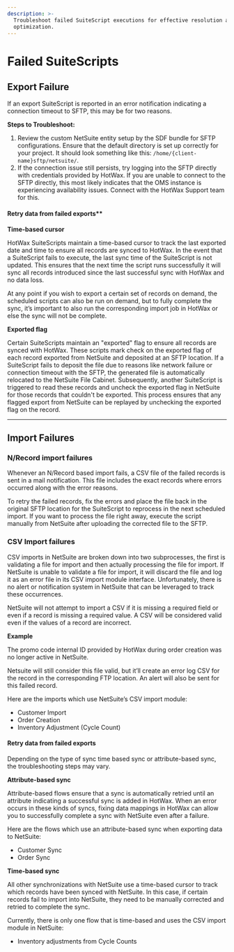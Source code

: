 ```yaml
---
description: >-
  Troubleshoot failed SuiteScript executions for effective resolution and system
  optimization.
---
```


# Failed SuiteScripts

## Export Failure

If an export SuiteScript is reported in an error notification indicating a connection timeout to SFTP, this may be for two reasons.

**Steps to Troubleshoot:**

1. Review the custom NetSuite entity setup by the SDF bundle for SFTP configurations. Ensure that the default directory is set up correctly for your project. It should look something like this: `/home/{client-name}sftp/netsuite/`.
2. If the connection issue still persists, try logging into the SFTP directly with credentials provided by HotWax. If you are unable to connect to the SFTP directly, this most likely indicates that the OMS instance is experiencing availability issues. Connect with the HotWax Support team for this.

#### Retry data from failed exports**

**Time-based cursor**

HotWax SuiteScripts maintain a time-based cursor to track the last exported date and time to ensure all records are synced to HotWax. In the event that a SuiteScript fails to execute, the last sync time of the SuiteScript is not updated. This ensures that the next time the script runs successfully it will sync all records introduced since the last successful sync with HotWax and no data loss.

At any point if you wish to export a certain set of records on demand, the scheduled scripts can also be run on demand, but to fully complete the sync, it’s important to also run the corresponding import job in HotWax or else the sync will not be complete.

**Exported flag** 

Certain SuiteScripts maintain an "exported" flag to ensure all records are synced with HotWax. These scripts mark check on the exported flag of each record exported from NetSuite and deposited at an SFTP location. If a SuiteScript fails to deposit the file due to reasons like network failure or connection timeout with the SFTP, the generated file is automatically relocated to the NetSuite File Cabinet. Subsequently, another SuiteScript is triggered to read these records and uncheck the exported flag in NetSuite for those records that couldn't be exported. This process ensures that any flagged export from NetSuite can be replayed by unchecking the exported flag on the record.

***

## Import Failures

### N/Record import failures

Whenever an N/Record based import fails, a CSV file of the failed records is sent in a mail notification. This file includes the exact records where errors occurred along with the error reasons.

To retry the failed records, fix the errors and place the file back in the original SFTP location for the SuiteScript to reprocess in the next scheduled import. If you want to process the file right away, execute the script manually from NetSuite after uploading the corrected file to the SFTP.

### CSV Import failures

CSV imports in NetSuite are broken down into two subprocesses, the first is validating a file for import and then actually processing the file for import. If NetSuite is unable to validate a file for import, it will discard the file and log it as an error file in its CSV import module interface. Unfortunately, there is no alert or notification system in NetSuite that can be leveraged to track these occurrences.

NetSuite will not attempt to import a CSV if it is missing a required field or even if a record is missing a required value. A CSV will be considered valid even if the values of a record are incorrect.

**Example**

The promo code internal ID provided by HotWax during order creation was no longer active in NetSuite.

Netsuite will still consider this file valid, but it’ll create an error log CSV for the record in the corresponding FTP location. An alert will also be sent for this failed record.

Here are the imports which use NetSuite’s CSV import module:

* Customer Import
* Order Creation
* Inventory Adjustment (Cycle Count)

#### Retry data from failed exports

Depending on the type of sync time based sync or attribute-based sync, the troubleshooting steps may vary.

**Attribute-based sync**

Attribute-based flows ensure that a sync is automatically retried until an attribute indicating a successful sync is added in HotWax. When an error occurs in these kinds of syncs, fixing data mappings in HotWax can allow you to successfully complete a sync with NetSuite even after a failure.

Here are the flows which use an attribute-based sync when exporting data to NetSuite:

* Customer Sync
* Order Sync

**Time-based sync**

All other synchronizations with NetSuite use a time-based cursor to track which records have been synced with NetSuite. In this case, if certain records fail to import into NetSuite, they need to be manually corrected and retried to complete the sync.

Currently, there is only one flow that is time-based and uses the CSV import module in NetSuite:

* Inventory adjustments from Cycle Counts
